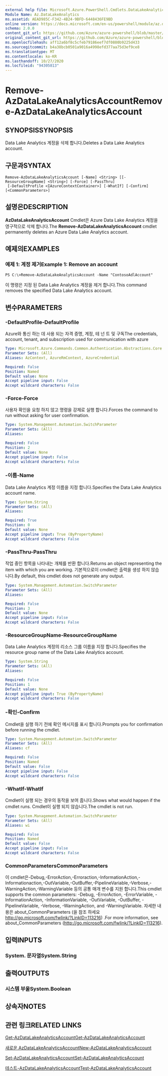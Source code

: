 ```yaml
---
external help file: Microsoft.Azure.PowerShell.Cmdlets.DataLakeAnalytics.dll-Help.xml
Module Name: Az.DataLakeAnalytics
ms.assetid: AEAD985C-F342-4B24-9BFD-6448436FE9BD
online version: https://docs.microsoft.com/en-us/powershell/module/az.datalakeanalytics/remove-azdatalakeanalyticsaccount
schema: 2.0.0
content_git_url: https://github.com/Azure/azure-powershell/blob/master/src/DataLakeAnalytics/DataLakeAnalytics/help/Remove-AzDataLakeAnalyticsAccount.md
original_content_git_url: https://github.com/Azure/azure-powershell/blob/master/src/DataLakeAnalytics/DataLakeAnalytics/help/Remove-AzDataLakeAnalyticsAccount.md
ms.openlocfilehash: aff12a6bf8c5cfeb79186eef7df0880b9225d433
ms.sourcegitcommit: b4a38bcb0501a9016a4998efd377aa75d3ef9ce8
ms.translationtype: MT
ms.contentlocale: ko-KR
ms.lasthandoff: 10/27/2020
ms.locfileid: "94305813"
---
```

# <span data-ttu-id="d6bd3-101">Remove-AzDataLakeAnalyticsAccount</span><span class="sxs-lookup"><span data-stu-id="d6bd3-101">Remove-AzDataLakeAnalyticsAccount</span></span>

## <span data-ttu-id="d6bd3-102">SYNOPSIS</span><span class="sxs-lookup"><span data-stu-id="d6bd3-102">SYNOPSIS</span></span>
<span data-ttu-id="d6bd3-103">Data Lake Analytics 계정을 삭제 합니다.</span><span class="sxs-lookup"><span data-stu-id="d6bd3-103">Deletes a Data Lake Analytics account.</span></span>

## <span data-ttu-id="d6bd3-104">구문과</span><span class="sxs-lookup"><span data-stu-id="d6bd3-104">SYNTAX</span></span>

```
Remove-AzDataLakeAnalyticsAccount [-Name] <String> [[-ResourceGroupName] <String>] [-Force] [-PassThru]
 [-DefaultProfile <IAzureContextContainer>] [-WhatIf] [-Confirm] [<CommonParameters>]
```

## <span data-ttu-id="d6bd3-105">설명은</span><span class="sxs-lookup"><span data-stu-id="d6bd3-105">DESCRIPTION</span></span>
<span data-ttu-id="d6bd3-106">**AzDataLakeAnalyticsAccount** Cmdlet은 Azure Data Lake Analytics 계정을 영구적으로 삭제 합니다.</span><span class="sxs-lookup"><span data-stu-id="d6bd3-106">The **Remove-AzDataLakeAnalyticsAccount** cmdlet permanently deletes an Azure Data Lake Analytics account.</span></span>

## <span data-ttu-id="d6bd3-107">예제의</span><span class="sxs-lookup"><span data-stu-id="d6bd3-107">EXAMPLES</span></span>

### <span data-ttu-id="d6bd3-108">예제 1: 계정 제거</span><span class="sxs-lookup"><span data-stu-id="d6bd3-108">Example 1: Remove an account</span></span>
```
PS C:\>Remove-AzDataLakeAnalyticsAccount -Name "ContosoAdlAccount"
```

<span data-ttu-id="d6bd3-109">이 명령은 지정 된 Data Lake Analytics 계정을 제거 합니다.</span><span class="sxs-lookup"><span data-stu-id="d6bd3-109">This command removes the specified Data Lake Analytics account.</span></span>

## <span data-ttu-id="d6bd3-110">변수</span><span class="sxs-lookup"><span data-stu-id="d6bd3-110">PARAMETERS</span></span>

### <span data-ttu-id="d6bd3-111">-DefaultProfile</span><span class="sxs-lookup"><span data-stu-id="d6bd3-111">-DefaultProfile</span></span>
<span data-ttu-id="d6bd3-112">Azure와 통신 하는 데 사용 되는 자격 증명, 계정, 테 넌 트 및 구독</span><span class="sxs-lookup"><span data-stu-id="d6bd3-112">The credentials, account, tenant, and subscription used for communication with azure</span></span>

```yaml
Type: Microsoft.Azure.Commands.Common.Authentication.Abstractions.Core.IAzureContextContainer
Parameter Sets: (All)
Aliases: AzContext, AzureRmContext, AzureCredential

Required: False
Position: Named
Default value: None
Accept pipeline input: False
Accept wildcard characters: False
```

### <span data-ttu-id="d6bd3-113">-Force</span><span class="sxs-lookup"><span data-stu-id="d6bd3-113">-Force</span></span>
<span data-ttu-id="d6bd3-114">사용자 확인을 요청 하지 않고 명령을 강제로 실행 합니다.</span><span class="sxs-lookup"><span data-stu-id="d6bd3-114">Forces the command to run without asking for user confirmation.</span></span>

```yaml
Type: System.Management.Automation.SwitchParameter
Parameter Sets: (All)
Aliases:

Required: False
Position: 2
Default value: None
Accept pipeline input: False
Accept wildcard characters: False
```

### <span data-ttu-id="d6bd3-115">-이름</span><span class="sxs-lookup"><span data-stu-id="d6bd3-115">-Name</span></span>
<span data-ttu-id="d6bd3-116">Data Lake Analytics 계정 이름을 지정 합니다.</span><span class="sxs-lookup"><span data-stu-id="d6bd3-116">Specifies the Data Lake Analytics account name.</span></span>

```yaml
Type: System.String
Parameter Sets: (All)
Aliases:

Required: True
Position: 0
Default value: None
Accept pipeline input: True (ByPropertyName)
Accept wildcard characters: False
```

### <span data-ttu-id="d6bd3-117">-PassThru</span><span class="sxs-lookup"><span data-stu-id="d6bd3-117">-PassThru</span></span>
<span data-ttu-id="d6bd3-118">작업 중인 항목을 나타내는 개체를 반환 합니다.</span><span class="sxs-lookup"><span data-stu-id="d6bd3-118">Returns an object representing the item with which you are working.</span></span>
<span data-ttu-id="d6bd3-119">기본적으로이 cmdlet은 출력을 생성 하지 않습니다.</span><span class="sxs-lookup"><span data-stu-id="d6bd3-119">By default, this cmdlet does not generate any output.</span></span>

```yaml
Type: System.Management.Automation.SwitchParameter
Parameter Sets: (All)
Aliases:

Required: False
Position: 3
Default value: None
Accept pipeline input: False
Accept wildcard characters: False
```

### <span data-ttu-id="d6bd3-120">-ResourceGroupName</span><span class="sxs-lookup"><span data-stu-id="d6bd3-120">-ResourceGroupName</span></span>
<span data-ttu-id="d6bd3-121">Data Lake Analytics 계정의 리소스 그룹 이름을 지정 합니다.</span><span class="sxs-lookup"><span data-stu-id="d6bd3-121">Specifies the resource group name of the Data Lake Analytics account.</span></span>

```yaml
Type: System.String
Parameter Sets: (All)
Aliases:

Required: False
Position: 1
Default value: None
Accept pipeline input: True (ByPropertyName)
Accept wildcard characters: False
```

### <span data-ttu-id="d6bd3-122">-확인</span><span class="sxs-lookup"><span data-stu-id="d6bd3-122">-Confirm</span></span>
<span data-ttu-id="d6bd3-123">Cmdlet을 실행 하기 전에 확인 메시지를 표시 합니다.</span><span class="sxs-lookup"><span data-stu-id="d6bd3-123">Prompts you for confirmation before running the cmdlet.</span></span>

```yaml
Type: System.Management.Automation.SwitchParameter
Parameter Sets: (All)
Aliases: cf

Required: False
Position: Named
Default value: False
Accept pipeline input: False
Accept wildcard characters: False
```

### <span data-ttu-id="d6bd3-124">-WhatIf</span><span class="sxs-lookup"><span data-stu-id="d6bd3-124">-WhatIf</span></span>
<span data-ttu-id="d6bd3-125">Cmdlet이 실행 되는 경우의 동작을 보여 줍니다.</span><span class="sxs-lookup"><span data-stu-id="d6bd3-125">Shows what would happen if the cmdlet runs.</span></span>
<span data-ttu-id="d6bd3-126">Cmdlet이 실행 되지 않습니다.</span><span class="sxs-lookup"><span data-stu-id="d6bd3-126">The cmdlet is not run.</span></span>

```yaml
Type: System.Management.Automation.SwitchParameter
Parameter Sets: (All)
Aliases: wi

Required: False
Position: Named
Default value: False
Accept pipeline input: False
Accept wildcard characters: False
```

### <span data-ttu-id="d6bd3-127">CommonParameters</span><span class="sxs-lookup"><span data-stu-id="d6bd3-127">CommonParameters</span></span>
<span data-ttu-id="d6bd3-128">이 cmdlet은-Debug,-ErrorAction,-Erroraction,-InformationAction,-Informationaction,-OutVariable,-OutBuffer,-PipelineVariable,-Verbose,-WarningAction,-WarningVariable 등의 공통 매개 변수를 지원 합니다.</span><span class="sxs-lookup"><span data-stu-id="d6bd3-128">This cmdlet supports the common parameters: -Debug, -ErrorAction, -ErrorVariable, -InformationAction, -InformationVariable, -OutVariable, -OutBuffer, -PipelineVariable, -Verbose, -WarningAction, and -WarningVariable.</span></span> <span data-ttu-id="d6bd3-129">자세한 내용은 about_CommonParameters (을 참조 하세요 http://go.microsoft.com/fwlink/?LinkID=113216) .</span><span class="sxs-lookup"><span data-stu-id="d6bd3-129">For more information, see about_CommonParameters (http://go.microsoft.com/fwlink/?LinkID=113216).</span></span>

## <span data-ttu-id="d6bd3-130">입력</span><span class="sxs-lookup"><span data-stu-id="d6bd3-130">INPUTS</span></span>

### <span data-ttu-id="d6bd3-131">System. 문자열</span><span class="sxs-lookup"><span data-stu-id="d6bd3-131">System.String</span></span>

## <span data-ttu-id="d6bd3-132">출력</span><span class="sxs-lookup"><span data-stu-id="d6bd3-132">OUTPUTS</span></span>

### <span data-ttu-id="d6bd3-133">시스템 부울</span><span class="sxs-lookup"><span data-stu-id="d6bd3-133">System.Boolean</span></span>

## <span data-ttu-id="d6bd3-134">상속자</span><span class="sxs-lookup"><span data-stu-id="d6bd3-134">NOTES</span></span>

## <span data-ttu-id="d6bd3-135">관련 링크</span><span class="sxs-lookup"><span data-stu-id="d6bd3-135">RELATED LINKS</span></span>

[<span data-ttu-id="d6bd3-136">Get-AzDataLakeAnalyticsAccount</span><span class="sxs-lookup"><span data-stu-id="d6bd3-136">Get-AzDataLakeAnalyticsAccount</span></span>](./Get-AzDataLakeAnalyticsAccount.md)

[<span data-ttu-id="d6bd3-137">새로운 AzDataLakeAnalyticsAccount</span><span class="sxs-lookup"><span data-stu-id="d6bd3-137">New-AzDataLakeAnalyticsAccount</span></span>](./New-AzDataLakeAnalyticsAccount.md)

[<span data-ttu-id="d6bd3-138">Set-AzDataLakeAnalyticsAccount</span><span class="sxs-lookup"><span data-stu-id="d6bd3-138">Set-AzDataLakeAnalyticsAccount</span></span>](./Set-AzDataLakeAnalyticsAccount.md)

[<span data-ttu-id="d6bd3-139">테스트-AzDataLakeAnalyticsAccount</span><span class="sxs-lookup"><span data-stu-id="d6bd3-139">Test-AzDataLakeAnalyticsAccount</span></span>](./Test-AzDataLakeAnalyticsAccount.md)


